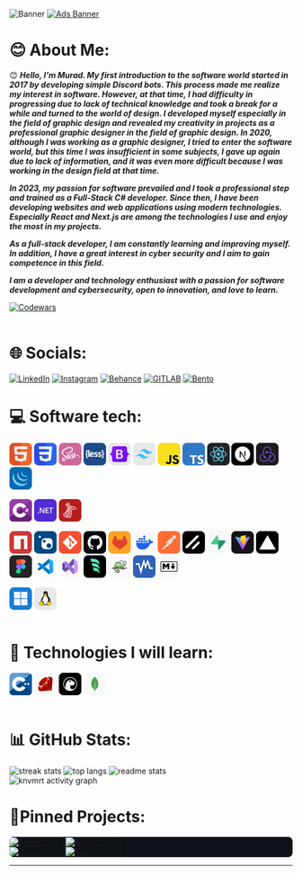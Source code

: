 ![Banner](https://i.imgur.com/cIJwTmG.png)
[![Ads Banner](https://i.imgur.com/jyP3tto.png)](https://github.com/knvmrt/my-developedia-azerbaijan)

# 😊 About Me:

😊 _**Hello, I'm Murad. My first introduction to the software world started in 2017 by developing simple Discord bots. This process made me realize my interest in software. However, at that time, I had difficulty in progressing due to lack of technical knowledge and took a break for a while and turned to the world of design. I developed myself especially in the field of graphic design and revealed my creativity in projects as a professional graphic designer in the field of graphic design. In 2020, although I was working as a graphic designer, I tried to enter the software world, but this time I was insufficient in some subjects, I gave up again due to lack of information, and it was even more difficult because I was working in the design field at that time.**_ 

_**In 2023, my passion for software prevailed and I took a professional step and trained as a Full-Stack C# developer. Since then, I have been developing websites and web applications using modern technologies. Especially React and Next.js are among the technologies I use and enjoy the most in my projects.**_ 

_**As a full-stack developer, I am constantly learning and improving myself. In addition, I have a great interest in cyber security and I aim to gain competence in this field.**_ 

_**I am a developer and technology enthusiast with a passion for software development and cybersecurity, open to innovation, and love to learn.**_

[![Codewars](https://www.codewars.com/users/knvmrt/badges/micro)](https://www.codewars.com/users/knvmrt)
<br><br/>

# 🌐 Socials:

[![LinkedIn](https://img.shields.io/badge/LinkedIn-%230077B5.svg?style=for-the-badge&logo=linkedIn&logoColor=white)](https://linkedin.com/in/knvmrt)
[![Instagram](https://img.shields.io/badge/Instagram-%23E4405F.svg?style=for-the-badge&logo=instagram&logoColor=white)](https://instagram.com/knvmrt)
[![Behance](https://img.shields.io/badge/Behance-%231769ff.svg?style=for-the-badge&logo=behance&logoColor=white)](https://behance.net/knvmrt)
[![GITLAB](https://img.shields.io/badge/GitLab-%23E1442A.svg?style=for-the-badge&logo=gitlab&logoColor=white)](https://gitlab.com/knvmrt)
[![Bento](https://img.shields.io/badge/Bento-%23151515.svg?style=for-the-badge&logo=bento&logoColor=white)](https://bento.me/knvmrt)

# 💻 Software tech:

<img src="./image/html.png" alt="HTML" width="40" height="40" title="HTML"/> <img src="./image/css.png" alt="CSS" width="40" height="40" title="CSS"/> 
<img src="./image/sass.png" alt="SASS" width="40" height="40" title="SASS / SCSS"/> 
<img src="./image/less.png" alt="LESS" width="40" height="40" title="LESS"/> 
<img src="./image/bootsratp.png" alt="Bootstrap" width="40" height="40" title="Bootstrap"/> 
<img src="./image/tailwindcss.png" alt="Tailwindcss" width="40" height="40" title="Tailwindcss"/> 
<img src="./image/javascript.png" alt="JavaScript" width="40" height="40" title="JavaScript"/> 
<img src="./image/typescript.png" alt="TypeScript" width="40" height="40" title="TypeScript"/> 
<img src="./image/react.png" alt="React" width="40" height="40" title="React.js"/> 
<img src="./image/next.png" alt="Next" width="40" height="40" title="Next.js"/> 
<img src="./image/redux.png" alt="Redux" width="40" height="40" title="Redux / Redux ToolKit"/> 
<img src="./image/jquery.png" alt="jQuery" width="40" height="40" title="jQuery"/> 

<img src="./image/csharp.png" alt="CSharp" width="40" height="40" title="C#"/> <img src="./image/dotnet.png" alt="DotNet" width="40" height="40" title=".NET"/>
<img src="./image/msql.png" alt="MS-SQL" width="40" height="40" title="MS-SQL"/>

<img src="./image/npm.png" alt="NPM" width="40" height="40" title="NPM"/> <img src="./image/nuget.png" alt="NuGet" width="40" height="40" title="NuGet"/>
<img src="./image/git.png" alt="Git" width="40" height="40" title="Git"/>
<img src="./image/github.png" alt="GitHub" width="40" height="40" title="GitHub"/>
<img src="./image/gitlab.png" alt="GitLab" width="40" height="40" title="GitLab"/>
<img src="./image/docker.png" alt="Docker" width="40" height="40" title="Docker"/>
<img src="./image/postman.png" alt="Postman" width="40" height="40" title="Postman"/>
<img src="./image/shadcn.png" alt="ShadcnUI" width="40" height="40" title="ShadcnUI"/>
<img src="./image/supabase.png" alt="Supabase" width="40" height="40" title="Supabase"/>
<img src="./image/vite.png" alt="Vite" width="40" height="40" title="Vite.js"/>
<img src="./image/vercel.png" alt="Vercel" width="40" height="40" title="Vercel"/>
<img src="./image/figma.png" alt="Figma" width="40" height="40" title="Figma"/>
<img src="./image/vscode.png" alt="VSCode" width="40" height="40" title="Visual Studio Code"/>
<img src="./image/visualstudio.png" alt="VS" width="40" height="40" title="Visual Studio"/>
<img src="./image/windsurf.png" alt="windsurf" width="40" height="40" title="Windsurf IDE"/>
<img src="./image/notepadpp.png" alt="NotepadPP" width="40" height="40" title="Notepad++"/>
<img src="./image/virtualboxvm.png" alt="VirtualBoxVM" width="40" height="40" title="Oracle VM VirtualBox"/>
<img src="./image/markdown.png" alt="Markdown" width="40" height="40" title="Markdown"/>

<img src="./image/windowsos.png" alt="Windows" width="40" height="40" title="Windows OS"/> <img src="./image/linuxos.png" alt="Linux" width="40" height="40" title="Linux OS"/>
<br><br/>

# 🌱 Technologies I will learn:

<img src="./image/cpp.png" alt="Cpp" width="40" height="40" title="C++"/> <img src="./image/ruby.png" alt="Ruby" width="40" height="40" title="Ruby"/>
<img src="./image/deno.png" alt="Deno" width="40" height="40" title="Deno"/>
<img src="./image/mongodb.png" alt="MongoDb" width="40" height="40" title="Mongo Database"/>
<br><br/>

# 📊 GitHub Stats:

<div>
<img width=480 align="top" src="https://github-readme-stats.vercel.app/api?username=knvmrt&show_icons=true&include_all_commits=true&count_private=false&title_color=FE428E&text_color=F8F8F8&icon_color=FE428E&bg_color=0E1117&hide_border=true&border_radius=8&rank_icon=github" alt="streak stats"/>
<img width=340 align="top" src="https://github-readme-stats.vercel.app/api/top-langs/?username=knvmrt&hide_border=true&include_all_commits=true&count_private=false&langs_count=24&layout=compact&border_radius=8&title_color=FE428E&bg_color=0E1117&text_color=F8F8F8" alt="top langs" />
<img width=480 src="https://github-readme-streak-stats.herokuapp.com/?user=knvmrt&stroke=F8F8F8&background=0E1117&ring=FE428E&fire=FFAE00&currStreakNum=FFFFFF&currStreakLabel=FFAE00&sideNums=FE428E&sideLabels=FE428E&dates=F8F8F8&hide_border=true&border_radius=8" alt="readme stats" />
</div>

<img src="https://github-readme-activity-graph.vercel.app/graph?username=knvmrt&bg_color=0E1117&title_color=FE428E&line=FE428E&point=F8F8F8&area=true&area_color=B028C5&hide_title=false&custom_title=Murad%20Gahramanov's%20Activity%20Graph&hide_border=true&border_radius=8&color-text=ffffff&days=40&&grid=true" alt="knvmrt activity graph"/>

# 📌Pinned Projects:

<table style="background:#0E1117; border-radius:8px; ">

  <tr>
    <td style="vertical-align: top; border: none; padding:0px;">
      <a href="https://github.com/knvmrt/my-developedia-azerbaijan" ><img src="https://github-readme-stats.vercel.app/api/pin/?username=knvmrt&repo=my-developedia-azerbaijan&title_color=FE428E&text_color=F8F8F8&icon_color=FFAE00&bg_color=0E1117&hide_border=true&locale=en&border_radius=8" alt="Repository 1"></a>
    </td>
    <td style="vertical-align: top; border: none; padding:0px;">
      <a href="https://github.com/knvmrt/course-application-system" ><img src="https://github-readme-stats.vercel.app/api/pin/?username=knvmrt&repo=course-application-system&title_color=FE428E&text_color=F8F8F8&icon_color=FFAE00&bg_color=0E1117&hide_border=true&locale=en&border_radius=8" alt="Repository 2"></a>
    </td>
  </tr>
  
  <tr>
    <td style="vertical-align: top; border: none; padding:0px;">
      <a href="https://github.com/knvmrt/web-calculator" ><img src="https://github-readme-stats.vercel.app/api/pin/?username=knvmrt&repo=web-calculator&title_color=FE428E&text_color=F8F8F8&icon_color=FFAE00&bg_color=0E1117&hide_border=true&locale=en&border_radius=8" alt="Repository 3"></a>
    </td>
    <td style="vertical-align: top; border: none; padding:0px;">
      <a href="https://github.com/knvmrt/web-live-clock-display" ><img src="https://github-readme-stats.vercel.app/api/pin/?username=knvmrt&repo=web-live-clock-display&title_color=FE428E&text_color=F8F8F8&icon_color=FFAE00&bg_color=0E1117&hide_border=true&locale=en&border_radius=8" alt="Repository 4"></a>
    </td>
  </tr>

</table>

---

<!-- [![knvmrt](https://visitcount.itsvg.in/api?id=knvmrt&icon=6&color=11)](https://github.com/knvmrt/) 
 [![KnvMrt Stats Graph](https://github-profile-summary-cards.vercel.app/api/cards/profile-details?username=knvmrt&theme=radical&hide_border=true)](https://github.com/knvmrt)
[![Languages](https://github-readme-stats.vercel.app/api/top-langs/?username=knvmrt&theme=radical&hide_border=true&include_all_commits=true&count_private=false)](https://github.com/knvmrt) 
[![KnvMrt activity graph](https://github-readme-activity-graph.vercel.app/graph?username=knvmrt&bg_color=141321&color=7a1c8d&line=b300a7&point=ff94f6&area=true&hide_border=true&border_radius=8)](https://github.com/knvmrt)

# 🌿 What I know little about:
![Arduino](https://img.shields.io/badge/-Arduino-00979D?style=for-the-badge&logo=Arduino&logoColor=white)
![Raspberry Pi](https://img.shields.io/badge/-RaspberryPi-C51A4A?style=for-the-badge&logo=Raspberry-Pi)
![Unity](https://img.shields.io/badge/Unity-%23000000.svg?style=for-the-badge&logo=unity&logoColor=%23ffffff)
-->

